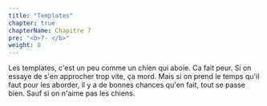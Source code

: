 ```yaml
---
title: "Templates"
chapter: true
chapterName: Chapitre 7
pre: "<b>7- </b>"
weight: 8
---
```


Les templates, c'est un peu comme un chien qui aboie. 
Ca fait peur.
Si on essaye de s'en approcher trop vite, ça mord.
Mais si on prend le temps qu'il faut pour les aborder, il y a de bonnes chances qu'en fait, tout se passe bien.
Sauf si on n'aime pas les chiens.
